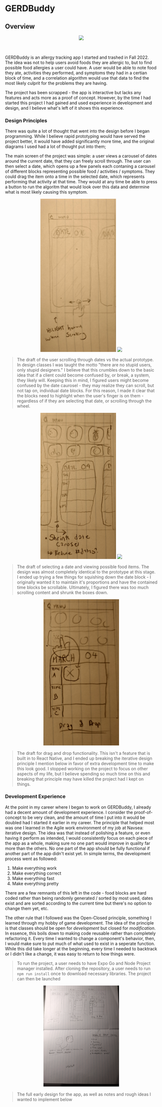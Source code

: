 # GERDBuddy

## Overview

<p align="center"> <img src="/images/guru.gif" width="600"/> </p>
<br />

GERDBuddy is an allergy tracking app I started and trashed in Fall 2022. The idea was not to help users avoid foods they are allergic to, but to find possible food allergies a user could have. A user would be able to note food they ate, activities they performed, and symptoms they had in a certian block of time, and a correlation algorithm would use that data to find the most likely culprit for the problems they are having.

The project has been scrapped - the app is interactive but lacks any features and acts more as a proof of concept. However, by the time I had started this project I had gained and used experience in development and design, and I believe what's left of it shows this experience.

### Design Principles

There was quite a lot of thought that went into the design before I began programming. While I believe rapid prototyping would have served the project better, it would have added significantly more time, and the original diagrams I used had a lot of thought put into them;

The main screen of the project was simple: a user views a carousel of dates around the current date, that they can freely scroll through. The user can then select a date, which opens up a few panels each contaning a carousel of different blocks representing possible food / activities / symptoms. They could drag the item onto a time in the selected date, which represents performing that activity at that time. They would at any time be able to press a button to run the algoritm that would look over this data and determine what is most likely causing this symptom.

<p align="center"> <img src="/images/A.jpg" width="250"/> <img src="/images/AA.jpg" width="250"/> </p>

> The draft of the user scrolling through dates vs the actual prototype. In design classes I was taught the motto "there are no stupid users, only stupid designers." I believe that this crumbles down to the basic idea that if a client could become confused by, or break, a system, they likely will. Keeping this in mind, I figured users might become confused by the date caurosel - they may realize they can scroll, but not tap on, individual date blocks. For this reason, I made it clear that the blocks need to highlight when the user's finger is on them - regardless of if they are selecting that date, or scrolling through the wheel.

<p align="center"> <img src="/images/B.jpg" width="250"/> <img src="/images/BB.jpg" width="250"/> </p>

> The draft of selecting a date and viewing possible food items. The design was almost completely identical to the prototype at this stage. I ended up trying a few things for squishing down the date block - I originally wanted it to maintain it's proportions and have the contained time blocks be scrollable. Ultimately, I figured there was too much scrolling content and shrunk the boxes down.

<p align="center"> <img src="/images/C.jpg" width="250"/> </p>

> The draft for drag and drop functionality. This isn't a feature that is built in to React Native, and I ended up breaking the iterative design principle I mention below in favor of extra development time to make this look good. I stopped working on the project to focus on other aspects of my life, but I believe spending so much time on this and breaking that principle may have killed the project had I kept on things.

### Development Experience

At the point in my career where I began to work on GERDBuddy, I already had a decent amount of development experience. I consider the proof-of-concept to be very clean, and the amount of time I put into it would be doubled had I started it earlier in my career. The principle that helped most was one I learned in the Agile work environment of my job at Navsea: iterative design. The idea was that instead of polishing a feature, or even having it perform as intended, I would consistently focus on each piece of the app as a whole, making sure no one part would improve in quality far more than the others. No one part of the app should be fully functional if another part of the app didn't exist yet. In simple terms, the development process went as followed:

1. Make everything work
2. Make everything correct
3. Make everything fast
4. Make everything pretty

There are a few remnants of this left in the code - food blocks are hard coded rather than being randomly generated / sorted by most used, dates exist and are sorted according to the current time but there's no option to change them yet, etc.

The other rule that I followed was the Open-Closed principle, something I learned through my hobby of game development. The idea of the principle is that classes should be open for *development* but closed for *modification*. In essence, this boils down to making code reusable rather than completely refactoring it. Every time I wanted to change a component's behavior, then, I would make sure to put much of what used to exist in a seperate function. While this did take longer at the beginning, every time I needed to backtrack or I didn't like a change, it was easy to return to how things were.

> To run the project, a user needs to have Expo Go and Node Project manager installed. After cloning the repository, a user needs to run `npm run install` once to download necessary libraries. The project can then be launched

<p align="center"> <img src="/images/Bottom.jpg" width="250"/></p>

> The full early design for the app, as well as notes and rough ideas I wanted to implement below